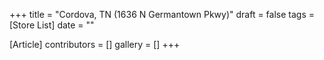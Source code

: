 +++
title = "Cordova, TN (1636 N Germantown Pkwy)"
draft = false
tags = [Store List]
date = ""

[Article]
contributors = []
gallery = []
+++